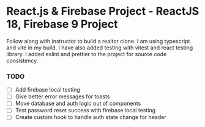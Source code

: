 # React.js & Firebase Project - ReactJS 18, Firebase 9 Project

Follow along with instructor to build a realtor clone. I am using typescript and vite in my build. I have also added testing with vitest and react testing library.
I added eslint and prettier to the project for source code consistency.

### TODO

- [ ] Add firebase local testing
- [ ] Give better error messages for toasts
- [ ] Move database and auth logic out of components
- [ ] Test password reset success with firebase local testing
- [ ] Create custom hook to handle auth state change for header

